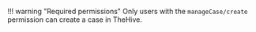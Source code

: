!!! warning "Required permissions"
    Only users with the `manageCase/create` permission can create a case in TheHive.